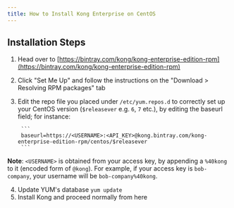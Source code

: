 ```yaml
---
title: How to Install Kong Enterprise on CentOS
---
```


## Installation Steps

1. Head over to [https://bintray.com/kong/kong-enterprise-edition-rpm](https://bintray.com/kong/kong-enterprise-edition-rpm)

2. Click "Set Me Up" and follow the instructions on the "Download > Resolving 
RPM packages" tab

3. Edit the repo file you placed under `/etc/yum.repos.d` to correctly set up your CentOS version (`$releasever` e.g. `6`, `7` etc.), by editing the baseurl field; for instance:

        ```
        baseurl=https://<USERNAME>:<API_KEY>@kong.bintray.com/kong-enterprise-edition-rpm/centos/$releasever
        ```

**Note**: `<USERNAME>` is obtained from your access key, by appending a `%40kong`
to it (encoded form of `@kong`). For example, if your access key is `bob-company`,
your username will be `bob-company%40kong`.

4. Update YUM's database `yum update`
5. Install Kong and proceed normally from here

